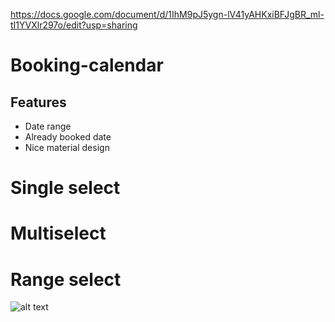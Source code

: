 https://docs.google.com/document/d/1IhM9pJ5ygn-lV41yAHKxiBFJgBR_ml-tI1YVXlr297o/edit?usp=sharing

# Booking-calendar

## Features
 - Date range 
 - Already booked date 
 - Nice material design
 
 
# Single select
# Multiselect
# Range select

![alt text](https://github.com/azizcse/booking-calendar/blob/master/screen/Screenshot_20180906-224811.png)
